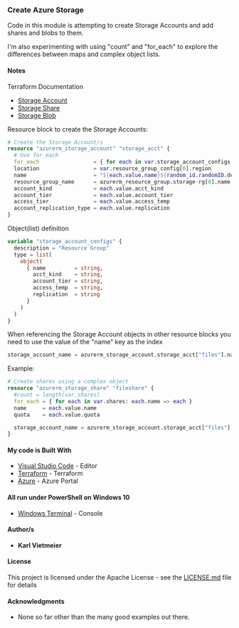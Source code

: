 ### Create Azure Storage 

Code in this module is attempting to create Storage Accounts and add shares and blobs to them.

I'm also experimenting with using "count" and "for_each" to explore the differences between maps and complex object lists.

#### Notes

Terraform Documentation

* [Storage Account](https://registry.terraform.io/providers/hashicorp/azurerm/latest/docs/resources/storage_account)
* [Storage Share](https://registry.terraform.io/providers/hashicorp/azurerm/latest/docs/resources/storage_share)
* [Storage Blob](https://registry.terraform.io/providers/hashicorp/azurerm/latest/docs/resources/storage_blob)

Resource block to create the Storage Accounts:

```terraform
# Create the Storage Account/s
resource "azurerm_storage_account" "storage_acct" {
  # Use for_each
  for_each                 = { for each in var.storage_account_configs : each.name => each }
  location                 = var.resource_group_config[0].region
  name                     = "${each.value.name}${random_id.randomID.dec}"
  resource_group_name      = azurerm_resource_group.storage-rg[0].name
  account_kind             = each.value.acct_kind
  account_tier             = each.value.account_tier
  access_tier              = each.value.access_temp
  account_replication_type = each.value.replication
}
```

Object(list) definition

```terraform
variable "storage_account_configs" {
  description = "Resource Group"
  type = list(
    object(
      { name         = string,
        acct_kind    = string,
        account_tier = string,
        access_temp  = string,
        replication  = string
      }
    )
  )
}
```

When referencing the Storage Account objects in other resource blocks you need to use the value of the "name" key as the index

```terraform
storage_account_name = azurerm_storage_account.storage_acct["files"].name
```

Example:

```terraform
# Create shares using a complex object
resource "azurerm_storage_share" "fileshare" {
  #count = length(var.shares)
  for_each = { for each in var.shares: each.name => each }
  name     = each.value.name
  quota    = each.value.quota

  storage_account_name = azurerm_storage_account.storage_acct["files"].name
}
```

#### My code is Built With

* [Visual Studio Code](https://code.visualstudio.com/) - Editor
* [Terraform](https://www.terraform.io/) - Terraform
* [Azure](portal.azure.com) - Azure Portal

#### All run under PowerShell on Windows 10

* [Windows Terminal](https://docs.microsoft.com/en-us/windows/terminal/) - Console

#### Author/s

* **Karl Vietmeier**

#### License

This project is licensed under the Apache License - see the [LICENSE.md](LICENSE.md) file for details

#### Acknowledgments

* None so far other than the many good examples out there.

